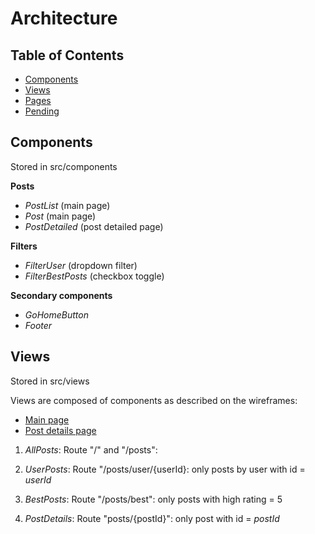# Architecture

## Table of Contents

- [Components](#components)
- [Views](#views)
- [Pages](#pages)
- [Pending](#pending)

## Components

Stored in src/components

**Posts**
- _PostList_ (main page)
- _Post_ (main page)
- _PostDetailed_ (post detailed page)

**Filters**

- _FilterUser_ (dropdown filter)
- _FilterBestPosts_ (checkbox toggle)

**Secondary components**

- _GoHomeButton_
- _Footer_

## Views

Stored in src/views

Views are composed of components as described on the wireframes:

- [Main page](./design/wireframe_home.png)
- [Post details page](./design/wireframe_post_details.png)

1. _AllPosts_: Route "/" and "/posts": 
2. _UserPosts_: Route "/posts/user/{userId}: only posts by user with id = _userId_
3. _BestPosts_: Route "/posts/best": only posts with high rating = 5

4. _PostDetails_: Route "posts/{postId}": only post with id = _postId_
